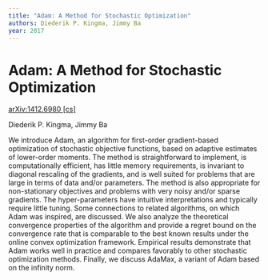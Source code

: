 ```yaml
---
title: "Adam: A Method for Stochastic Optimization"
authors: Diederik P. Kingma, Jimmy Ba
year: 2017
---
```


# Adam: A Method for Stochastic Optimization

[arXiv:1412.6980 [cs]](http://arxiv.org/abs/1412.6980)

Diederik P. Kingma, Jimmy Ba

We introduce Adam, an algorithm for first-order gradient-based optimization of stochastic objective functions, based on adaptive estimates of lower-order moments. The method is straightforward to implement, is computationally efficient, has little memory requirements, is invariant to diagonal rescaling of the gradients, and is well suited for problems that are large in terms of data and/or parameters. The method is also appropriate for non-stationary objectives and problems with very noisy and/or sparse gradients. The hyper-parameters have intuitive interpretations and typically require little tuning. Some connections to related algorithms, on which Adam was inspired, are discussed. We also analyze the theoretical convergence properties of the algorithm and provide a regret bound on the convergence rate that is comparable to the best known results under the online convex optimization framework. Empirical results demonstrate that Adam works well in practice and compares favorably to other stochastic optimization methods. Finally, we discuss AdaMax, a variant of Adam based on the infinity norm.